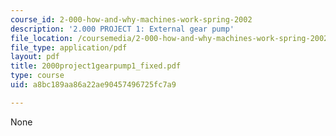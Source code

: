 ```yaml
---
course_id: 2-000-how-and-why-machines-work-spring-2002
description: '2.000 PROJECT 1: External gear pump'
file_location: /coursemedia/2-000-how-and-why-machines-work-spring-2002/a8bc189aa86a22ae90457496725fc7a9_2000project1gearpump1_fixed.pdf
file_type: application/pdf
layout: pdf
title: 2000project1gearpump1_fixed.pdf
type: course
uid: a8bc189aa86a22ae90457496725fc7a9

---
```

None